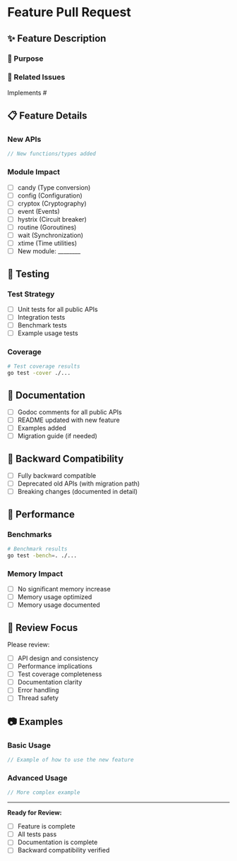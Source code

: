 # Feature Pull Request

## ✨ Feature Description

<!-- Clear description of the new feature -->

### 🎯 Purpose

<!-- Why is this feature needed? What problem does it solve? -->

### 🔗 Related Issues

Implements #

## 📋 Feature Details

### New APIs

```go
// New functions/types added
```

### Module Impact

- [ ] candy (Type conversion)
- [ ] config (Configuration)
- [ ] cryptox (Cryptography)
- [ ] event (Events)
- [ ] hystrix (Circuit breaker)
- [ ] routine (Goroutines)
- [ ] wait (Synchronization)
- [ ] xtime (Time utilities)
- [ ] New module: \_\_\_\_\_\_\_\_

## 🧪 Testing

### Test Strategy

- [ ] Unit tests for all public APIs
- [ ] Integration tests
- [ ] Benchmark tests
- [ ] Example usage tests

### Coverage

```bash
# Test coverage results
go test -cover ./...
```

## 📖 Documentation

- [ ] Godoc comments for all public APIs
- [ ] README updated with new feature
- [ ] Examples added
- [ ] Migration guide (if needed)

## 🔄 Backward Compatibility

- [ ] Fully backward compatible
- [ ] Deprecated old APIs (with migration path)
- [ ] Breaking changes (documented in detail)

## 🚀 Performance

### Benchmarks

```bash
# Benchmark results
go test -bench=. ./...
```

### Memory Impact

- [ ] No significant memory increase
- [ ] Memory usage optimized
- [ ] Memory usage documented

## 🎯 Review Focus

Please review:

- [ ] API design and consistency
- [ ] Performance implications
- [ ] Test coverage completeness
- [ ] Documentation clarity
- [ ] Error handling
- [ ] Thread safety

## 📷 Examples

### Basic Usage

```go
// Example of how to use the new feature
```

### Advanced Usage

```go
// More complex example
```

---

**Ready for Review:** 
- [ ] Feature is complete
- [ ] All tests pass
- [ ] Documentation is complete
- [ ] Backward compatibility verified